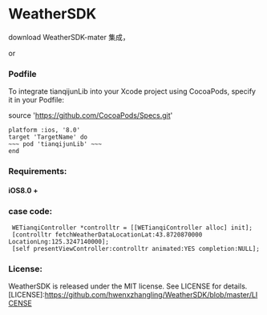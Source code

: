 # WeatherSDK

download WeatherSDK-mater 集成，

or


### Podfile ###

To integrate tianqijunLib into your Xcode project using CocoaPods, specify it in your Podfile:

source 'https://github.com/CocoaPods/Specs.git'

``` 
platform :ios, '8.0'
target 'TargetName' do
~~~ pod 'tianqijunLib' ~~~ 
end
```


### Requirements: ###

#### iOS8.0 + ####

### case code: ###

  ```
   WETianqiController *controlltr = [[WETianqiController alloc] init];
   [controlltr fetchWeatherDataLocationLat:43.8720870000 LocationLng:125.3247140000];
   [self presentViewController:controlltr animated:YES completion:NULL];
   ```

### License: ###

WeatherSDK is released under the MIT license. See LICENSE for details.
[LICENSE]:https://github.com/hwenxzhangling/WeatherSDK/blob/master/LICENSE


